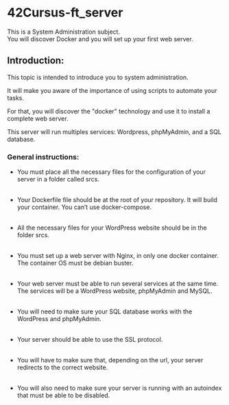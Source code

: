 # 42Cursus-ft_server
This is a System Administration subject.<br/>
You will discover Docker and you will set up your first web server.


## Introduction:
This topic is intended to introduce you to system administration.

It will make you aware of the importance of using scripts to automate your tasks.

For that, you will discover the "docker" technology and use it to install a complete web server.

This server will run multiples services: Wordpress, phpMyAdmin, and a SQL database.

### General instructions:
- You must place all the necessary files for the configuration of your server in a folder called srcs.<br/><br/>

- Your Dockerfile file should be at the root of your repository. It will build your container. You can’t use docker-compose.<br/><br/>

- All the necessary files for your WordPress website should be in the folder srcs.<br/><br/>

- You must set up a web server with Nginx, in only one docker container. The container OS must be debian buster.<br/><br/>

- Your web server must be able to run several services at the same time. The services will be a WordPress website, phpMyAdmin and MySQL.<br/><br/>

- You will need to make sure your SQL database works with the WordPress and phpMyAdmin.<br/><br/>

- Your server should be able to use the SSL protocol.<br/><br/>

- You will have to make sure that, depending on the url, your server redirects to the correct website.<br/><br/>

- You will also need to make sure your server is running with an autoindex that must be able to be disabled.<br/>
